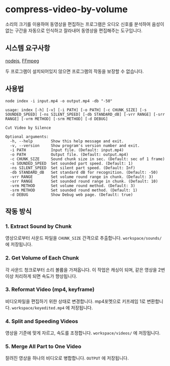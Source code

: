 # compress-video-by-volume

소리의 크기를 이용하여 동영상을 편집하는 프로그램은 오디오 신호를 분석하여 음성이 없는 구간을 자동으로 인식하고 잘라내어 동영상을 편집해주는 도구입니다.

## 시스템 요구사항

[nodejs](https://nodejs.org/), [FFmpeg](https://www.ffmpeg.org/)

두 프로그램이 설치되어있지 않으면 프로그램의 작동을 보장할 수 없습니다.

## 사용법

```
node index -i input.mp4 -o output.mp4 -db "-50"
```

```
usage: index [-h] [-v] [-i PATH] [-o PATH] [-c CHUNK_SIZE] [-s SOUNDED_SPEED] [-ns SILENT_SPEED] [-db STANDARD_dB] [-vrr RANGE] [-srr RANGE] [-vrm METHOD] [-srm METHOD] [-d DEBUG]

Cut Video by Silence

Optional arguments:
  -h, --help        Show this help message and exit.
  -v, --version     Show program's version number and exit.
  -i PATH           Input file. (Default: input.mp4)
  -o PATH           Output file. (Default: output.mp4)
  -c CHUNK_SIZE     Sound chunk size in sec. (Default: sec of 1 frame)
  -s SOUNDED_SPEED  Set sounded part speed. (Default: 1)
  -ns SILENT_SPEED  Set silent part speed. (Default: Inf)
  -db STANDARD_dB   Set standard dB for recognition. (Default: -50)
  -vrr RANGE        Set volume round range in chunk. (Default: 3)
  -srr RANGE        Set sounded round range in chunk. (Default: 10)
  -vrm METHOD       Set volume round method. (Default: 3)
  -srm METHOD       Set sounded round method. (Default: 1)
  -d DEBUG          Show Debug web page. (Default: true)
```

## 작동 방식

### 1. Extract Sound by Chunk

영상으로부터 사운드 파일을 `CHUNK_SIZE` 간격으로 추출합니다. `workspace/sounds/` 에 저장됩니다.

### 2. Get Volume of Each Chunk

각 사운드 청크로부터 소리 볼륨을 가져옵니다. 이 작업은 캐싱이 되며, 같은 영상을 2번 이상 처리하게 되면 속도가 향상됩니다.

### 3. Reformat Video (mp4, keyframe)

비디오파일을 편집하기 위한 상태로 변경합니다. mp4포멧으로 키프레임 1로 변환합니다. `workspace/keyedited.mp4` 에 저장됩니다.

### 4. Split and Speeding Videos

영상을 기준에 맞게 자르고, 속도를 조정합니다. `workspace/videos/` 에 저장됩니다.

### 5. Merge All Part to One Video

잘려진 영상을 하나의 비디오로 병합합니다. `OUTPUT` 에 저장됩니다.

